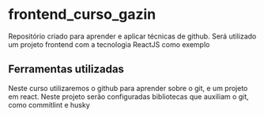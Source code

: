 # frontend_curso_gazin

Repositório criado para aprender e aplicar técnicas de github. Será utilizado um projeto frontend com a tecnologia ReactJS como exemplo

## Ferramentas utilizadas

Neste curso utilizaremos o github para aprender sobre o git, e um projeto em react. Neste projeto serão configuradas bibliotecas que auxiliam o git, como commitlint e husky

